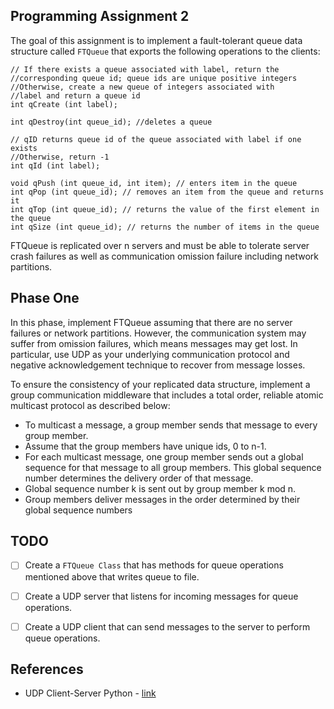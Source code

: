 ## Programming Assignment 2

The goal of this assignment is to implement a fault-tolerant queue data structure called `FTQueue` that exports the following operations to the clients:

```
// If there exists a queue associated with label, return the
//corresponding queue id; queue ids are unique positive integers
//Otherwise, create a new queue of integers associated with
//label and return a queue id
int qCreate (int label);
```
```
int qDestroy(int queue_id); //deletes a queue
```
```
// qID returns queue id of the queue associated with label if one exists
//Otherwise, return -1
int qId (int label);
```
```
void qPush (int queue_id, int item); // enters item in the queue
int qPop (int queue_id); // removes an item from the queue and returns it
int qTop (int queue_id); // returns the value of the first element in the queue
int qSize (int queue_id); // returns the number of items in the queue
```
FTQueue is replicated over n servers and must be able to tolerate server crash failures as well as communication omission failure including network partitions.


## Phase One

In this phase, implement FTQueue assuming that there are no server failures or
network partitions. However, the communication system may suffer from omission failures, which means messages may get lost. In particular, use UDP as your underlying communication protocol and negative acknowledgement technique to recover from message losses.

To ensure the consistency of your replicated data structure, implement a group
communication middleware that includes a total order, reliable atomic multicast
protocol as described below:

* To multicast a message, a group member sends that message to every group member.
* Assume that the group members have unique ids, 0 to n-1.
* For each multicast message, one group member sends out a global sequence for that message to all group members. This global sequence number determines the delivery order of that message.
* Global sequence number k is sent out by group member k mod n.
* Group members deliver messages in the order determined by their global sequence numbers


## TODO

- [ ] Create a `FTQueue Class` that has methods for queue operations mentioned above that writes queue to file.
- [ ] Create a UDP server that listens for incoming messages for queue operations.
- [ ] Create a UDP client that can send messages to the server to perform queue operations.


## References
* UDP Client-Server Python - [link](https://tutorialedge.net/python/udp-client-server-python/)